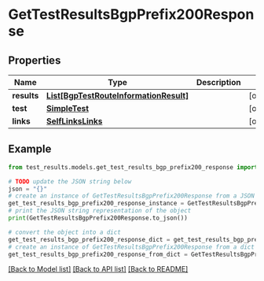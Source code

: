 # GetTestResultsBgpPrefix200Response


## Properties

Name | Type | Description | Notes
------------ | ------------- | ------------- | -------------
**results** | [**List[BgpTestRouteInformationResult]**](BgpTestRouteInformationResult.md) |  | [optional] 
**test** | [**SimpleTest**](SimpleTest.md) |  | [optional] 
**links** | [**SelfLinksLinks**](SelfLinksLinks.md) |  | [optional] 

## Example

```python
from test_results.models.get_test_results_bgp_prefix200_response import GetTestResultsBgpPrefix200Response

# TODO update the JSON string below
json = "{}"
# create an instance of GetTestResultsBgpPrefix200Response from a JSON string
get_test_results_bgp_prefix200_response_instance = GetTestResultsBgpPrefix200Response.from_json(json)
# print the JSON string representation of the object
print(GetTestResultsBgpPrefix200Response.to_json())

# convert the object into a dict
get_test_results_bgp_prefix200_response_dict = get_test_results_bgp_prefix200_response_instance.to_dict()
# create an instance of GetTestResultsBgpPrefix200Response from a dict
get_test_results_bgp_prefix200_response_from_dict = GetTestResultsBgpPrefix200Response.from_dict(get_test_results_bgp_prefix200_response_dict)
```
[[Back to Model list]](../README.md#documentation-for-models) [[Back to API list]](../README.md#documentation-for-api-endpoints) [[Back to README]](../README.md)


